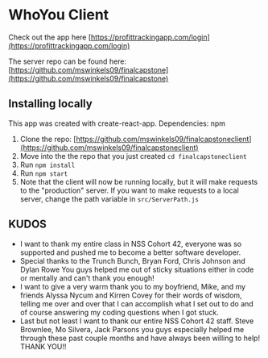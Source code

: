# WhoYou Client

Check out the app here [https://profittrackingapp.com/login](https://profittrackingapp.com/login)

The server repo can be found here: [https://github.com/mswinkels09/finalcapstone](https://github.com/mswinkels09/finalcapstone)

## Installing locally

This app was created with create-react-app.
Dependencies: npm

1. Clone the repo: [https://github.com/mswinkels09/finalcapstoneclient](https://github.com/mswinkels09/finalcapstoneclient)
1. Move into the the repo that you just created `cd finalcapstoneclient`
1. Run `npm install`
1. Run `npm start`
1. Note that the client will now be running locally, but it will make requests to the "production" server. If you want to make requests to a local server, change the path variable in `src/ServerPath.js`

## KUDOS
 - I want to thank my entire class in NSS Cohort 42, everyone was so supported and pushed me to become a better software developer.
 - Special thanks to the Trunch Bunch, Bryan Ford, Chris Johnson and Dylan Rowe You guys helped me out of sticky situations either in code or mentally and can't thank you enough!
 - I want to give a very warm thank you to my boyfriend, Mike, and my friends Alyssa Nycum and Kirren Covey for their words of wisdom, telling me over and over that I can accomplish what I set out to do and of course answering my coding questions when I got stuck.
 - Last but not least I want to thank our entire NSS Cohort 42 staff. Steve Brownlee, Mo Silvera, Jack Parsons you guys especially helped me through these past couple months and have always been willing to help!
 THANK YOU!!
 
 
